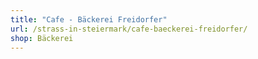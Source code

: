 ```yaml
---
title: "Cafe - Bäckerei Freidorfer"
url: /strass-in-steiermark/cafe-baeckerei-freidorfer/
shop: Bäckerei
---
```


